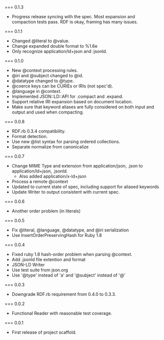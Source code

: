 === 0.1.3
* Progress release syncing with the spec. Most expansion and compaction tests pass. RDF is okay, framing has many issues.

=== 0.1.1
* Changed @literal to @value.
* Change expanded double format to %1.6e
* Only recognize application/ld+json and :jsonld.

=== 0.1.0
* New @context processing rules.
* @iri and @subject changed to @id.
* @datatype changed to @type.
* @coerce keys can be CURIEs or IRIs (not spec'd).
* @language in @context.
* Implemented JSON::LD::API for .compact and .expand.
* Support relative IRI expansion based on document location.
* Make sure that keyword aliases are fully considered on both input and output and used when compacting.

=== 0.0.8
* RDF.rb 0.3.4 compatibility.
* Format detection.
* Use new @list syntax for parsing ordered collections.
* Separate normalize from canonicalize


=== 0.0.7
* Change MIME Type and extension from application/json, .json to application/ld+json, .jsonld.
  * Also added application/x-ld+json
* Process a remote @context
* Updated to current state of spec, including support for aliased keywords
* Update Writer to output consistent with current spec.

=== 0.0.6
* Another order problem (in literals)

=== 0.0.5
* Fix @literal, @language, @datatype, and @iri serialization
* Use InsertOrderPreservingHash for Ruby 1.8

=== 0.0.4
* Fixed ruby 1.8 hash-order problem when parsing @context.
* Add .jsonld file extention and format
* JSON-LD Writer
* Use test suite from json.org
* Use '@type' instead of 'a' and '@subject' instead of '@'

=== 0.0.3
* Downgrade RDF.rb requirement from 0.4.0 to 0.3.3.

=== 0.0.2
* Functional Reader with reasonable test coverage.

=== 0.0.1
* First release of project scaffold.